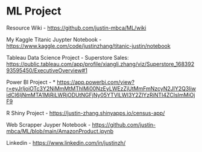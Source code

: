 # ML Project
Resource Wiki - https://github.com/justin-mbca/ML/wiki

My Kaggle Titanic Juypter Notebook - https://www.kaggle.com/code/justinzhang/titanic-justin/notebook

Tableau Data Science Project - Superstore Sales:  https://public.tableau.com/app/profile/xiangli.zhang/viz/Superstore_16839293595450/ExecutiveOverview#1

Power BI Project - 
    * https://app.powerbi.com/view?r=eyJrIjoiOTc3Y2NiMmMtMThlMi00NzEyLWEzZjUtMmFmNzcyN2JlY2Q3IiwidCI6IjNmMTA1MjRiLWRjODUtNGFjNy05YTVlLWI3Y2ZlYzRiNTI4ZCIsImMiOjF9
 
R Shiny Project - https://justin-zhang.shinyapps.io/census-app/

Web Scrapper Juyper Notebook - https://github.com/justin-mbca/ML/blob/main/AmazonProduct.ipynb

Linkedin - https://www.linkedin.com/in/justinzh/


